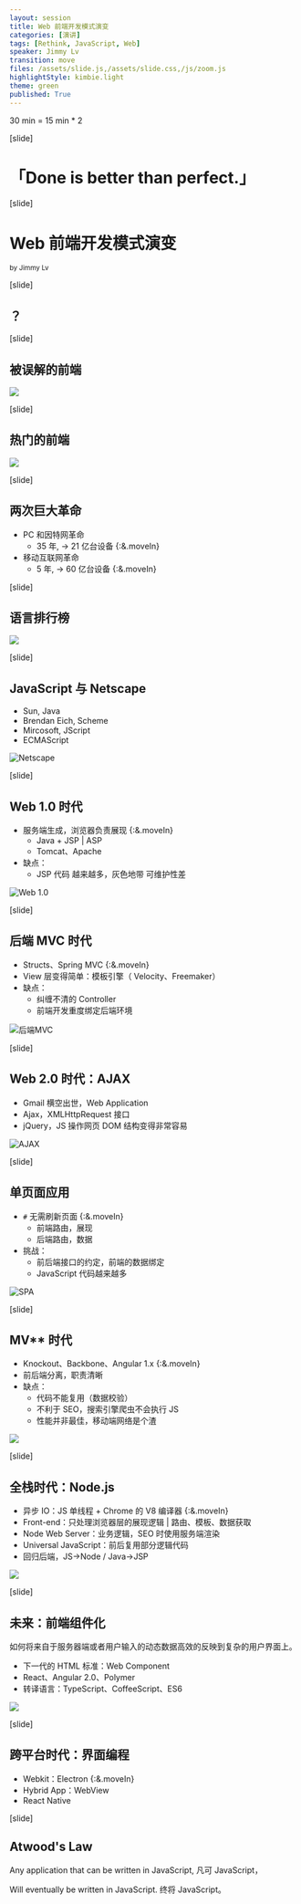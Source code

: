 ```yaml
---
layout: session
title: Web 前端开发模式演变
categories: [演讲]
tags: [Rethink, JavaScript, Web]
speaker: Jimmy Lv
transition: move
files: /assets/slide.js,/assets/slide.css,/js/zoom.js
highlightStyle: kimbie.light
theme: green
published: True
---
```


30 min = 15 min \* 2

[slide]

# 「Done is better than perfect.」

[slide]

# Web 前端开发模式演变

<small>by Jimmy Lv</small>

[slide]

## ？

[slide]

## 被误解的前端

![](https://raw.staticdn.net/JimmyLv/images/master/images/css.jpeg)

[slide]

## 热门的前端

![](https://raw.staticdn.net/JimmyLv/images/master/images/money.png)

[slide]

## 两次巨大革命

- PC 和因特网革命
  - 35 年, -> 21 亿台设备 {:&.moveIn}
- 移动互联网革命
  - 5 年, -> 60 亿台设备 {:&.moveIn}

[slide]

## 语言排行榜

![](https://raw.staticdn.net/JimmyLv/images/master/images/hot_language.jpg)

[slide]

## JavaScript 与 Netscape

- Sun, Java
- Brendan Eich, Scheme
- Mircosoft, JScript
- ECMAScript

![Netscape](http://image.beekka.com/blog/201106/bg2011062401.jpg)

[slide]

## Web 1.0 时代

- 服务端生成，浏览器负责展现 {:&.moveIn}
  - Java + JSP | ASP
  - Tomcat、Apache
- 缺点：
  - JSP 代码 越来越多，灰色地带 可维护性差

![Web 1.0](https://camo.githubusercontent.com/90850e93b917cd3c958dff1c7d0197f819167343/687474703a2f2f696d672e68622e616963646e2e636f6d2f63333639616163633864613338616638653432326664323935313438633537643162353831376666666335362d4f636250646c5f6677363538)

[slide]

## 后端 MVC 时代

- Structs、Spring MVC {:&.moveIn}
- View 层变得简单：模板引擎（ Velocity、Freemaker）
- 缺点：
  - 纠缠不清的 Controller
  - 前端开发重度绑定后端环境

![后端MVC](https://camo.githubusercontent.com/b9e16b0b3ff3361a481badaca7d408e8fa6b404f/687474703a2f2f696d672e68622e616963646e2e636f6d2f3961366266353237646162626462396237393563353862306237616636633761313864653963653331316136312d3975697578545f6677363538)

[slide]

## Web 2.0 时代：AJAX

- Gmail 横空出世，Web Application
- Ajax，XMLHttpRequest 接口
- jQuery，JS 操作网页 DOM 结构变得非常容易

![AJAX](https://camo.githubusercontent.com/d0098546c9fa01b443c16ff1953c90aa9056955b/687474703a2f2f696d672e68622e616963646e2e636f6d2f3932393766646337336438336632373764343439633932313933613361663432386464633064343431316366392d6e31445936465f6677363538)

[slide]

## 单页面应用

- `#` 无需刷新页面 {:&.moveIn}
  - 前端路由，展现
  - 后端路由，数据
- 挑战：
  - 前后端接口的约定，前端的数据绑定
  - JavaScript 代码越来越多

![SPA](https://camo.githubusercontent.com/f064bc7a5b06ea9a39cf039a5dec0ca6675141ff/687474703a2f2f696d672e68622e616963646e2e636f6d2f3135383839323134336263363430333364323264643865643765373533366537316530373063346131336335372d6850673150635f6677363538)

[slide]

## MV\*\* 时代

- Knockout、Backbone、Angular 1.x {:&.moveIn}
- 前后端分离，职责清晰
- 缺点：
  - 代码不能复用（数据校验）
  - 不利于 SEO，搜索引擎爬虫不会执行 JS
  - 性能并非最佳，移动端网络是个渣

![](https://camo.githubusercontent.com/2ab0e0e247dfae7b74760b7d57056a680204874d/687474703a2f2f696d672e68622e616963646e2e636f6d2f3536663463656530653663376166363165323464626633316534626531376631343264353930326331313039612d42637852696d5f6677363538)

[slide]

## 全栈时代：Node.js

- 异步 IO：JS 单线程 + Chrome 的 V8 编译器 {:&.moveIn}
- Front-end：只处理浏览器层的展现逻辑 | 路由、模板、数据获取
- Node Web Server：业务逻辑，SEO 时使用服务端渲染
- Universal JavaScript：前后复用部分逻辑代码
- 回归后端，JS->Node / Java->JSP

![](http://assets.toptal.io/uploads/blog/image/25/toptal-blog-image-1374849974023.png)

[slide]

## 未来：前端组件化

如何将来自于服务器端或者用户输入的动态数据高效的反映到复杂的用户界面上。

- 下一代的 HTML 标准：Web Component
- React、Angular 2.0、Polymer
- 转译语言：TypeScript、CoffeeScript、ES6

![](https://github.com/fouber/blog/raw/master/201508/assets/modular-component.png)

[slide]

## 跨平台时代：界面编程

- Webkit：Electron {:&.moveIn}
- Hybrid App：WebView
- React Native

[slide]

## Atwood's Law

Any application that can be written in JavaScript,
凡可 JavaScript，

Will eventually be written in JavaScript.
终将 JavaScript。
